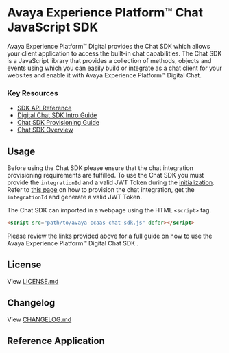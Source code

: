 # Avaya Experience Platform™ Chat JavaScript SDK

Avaya Experience Platform™ Digital provides the Chat SDK which allows your client application to access the built-in chat capabilities. The Chat SDK is a JavaScript library that provides a collection of methods, objects and events using which you can easily build or integrate as a chat client for your websites and enable it with Avaya Experience Platform™ Digital Chat.

### Key Resources
- [SDK API Reference](https://avayaexperienceplatform.github.io/chat-sdk.js)
- [Digital Chat SDK Intro Guide](https://developers.avayacloud.com/avaya-experience-platform/docs/digital-channel-chat-sdk-intro)
- [Chat SDK Provisioning Guide](https://developers.avayacloud.com/avaya-experience-platform/docs/digital-channel-chat-sdk-provisioning)
- [Chat SDK Overview](https://developers.avayacloud.com/avaya-experience-platform/docs/digital-channel-javascript-sdk-overview)
  
## Usage

Before using the Chat SDK please ensure that the chat integration provisioning requirements are fulfilled. To use the Chat SDK you must provide the `integrationId` and a valid JWT Token during the [initialization](https://developers.avayacloud.com/avaya-experience-platform/docs/digital-channel-javascript-sdk-overview#initialization). Refer to [this page](https://developers.avayacloud.com/avaya-experience-platform/docs/digital-channel-chat-sdk-provisioning) on how to provision the chat integration, get the `integrationId` and generate a valid JWT Token.

The Chat SDK can imported in a webpage using the HTML `<script>` tag.

```html
<script src="path/to/avaya-ccaas-chat-sdk.js" defer></script>
```

Please review the links provided above for a full guide on how to use the Avaya Experience Platform™ Digital Chat SDK .


## License

View [LICENSE.md](./LICENSE.md)


## Changelog

View [CHANGELOG.md](./CHANGELOG.md)

## Reference Application
